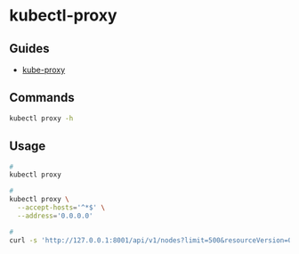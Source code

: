 # kubectl-proxy

## Guides

- [kube-proxy](https://kubernetes.io/docs/reference/command-line-tools-reference/kube-proxy/)

## Commands

```sh
kubectl proxy -h
```

## Usage

```sh
#
kubectl proxy

#
kubectl proxy \
  --accept-hosts='^*$' \
  --address='0.0.0.0'

#
curl -s 'http://127.0.0.1:8001/api/v1/nodes?limit=500&resourceVersion=0' | jq
```
